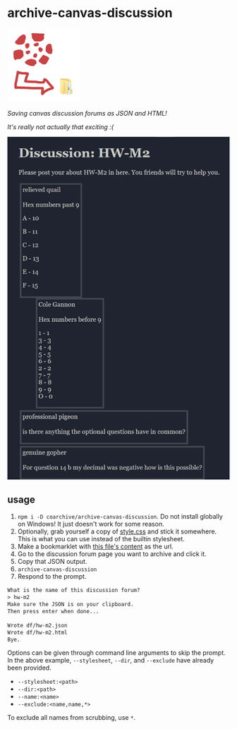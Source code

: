 # archive-canvas-discussion

<img src="res/icon.png" width=166px/>

*Saving canvas discussion forums as JSON and HTML!*

*It's really not actually that exciting :(*

![](res/example.png)

## usage

1. `npm i -D coarchive/archive-canvas-discussion`.
   Do not install globally on Windows! It just doesn't work for some reason.
2. Optionally, grab yourself a copy of [style.css](src/style.css) and stick it
   somewhere. This is what you can use instead of the builtin stylesheet.
3. Make a bookmarklet with [this file's content](bin/bookmarklet.min.js) as the url.
4. Go to the discussion forum page you want to archive and click it.
5. Copy that JSON output.
6. `archive-canvas-discussion`
7. Respond to the prompt.

```
What is the name of this discussion forum?
> hw-m2
Make sure the JSON is on your clipboard.
Then press enter when done...

Wrote df/hw-m2.json
Wrote df/hw-m2.html
Bye.
```

Options can be given through command line arguments to skip the prompt. In the above example, `--stylesheet`, `--dir`, and `--exclude` have already been provided.

- `--stylesheet:<path>`
- `--dir:<path>`
- `--name:<name>`
- `--exclude:<name,name,*>`

To exclude all names from scrubbing, use `*`.
